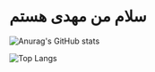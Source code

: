 # سلام من مهدی هستم
![Anurag's GitHub stats](https://github-readme-stats.vercel.app/api?username=mehdi-darvish-zadeh&show_icons=true&theme=dark)



![Top Langs](https://github-readme-stats.vercel.app/api/top-langs/?username=mehdi-darvish-zadeh&size_weight=0.5&count_weight=0.5)
